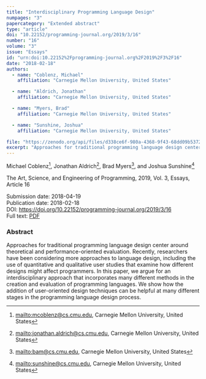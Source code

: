 ```yaml
---
title: "Interdisciplinary Programming Language Design"
numpages: "3"
papercategory: "Extended abstract"
type: "article"
doi: "10.22152/programming-journal.org/2019/3/16"
number: "16"
volume: "3"
issue: "Essays"
id: "urn:doi:10.22152%2Fprogramming-journal.org%2F2019%2F3%2F16"
date: "2018-02-18"
authors: 
  - name: "Coblenz, Michael"
    affiliation: "Carnegie Mellon University, United States"

  - name: "Aldrich, Jonathan"
    affiliation: "Carnegie Mellon University, United States"

  - name: "Myers, Brad"
    affiliation: "Carnegie Mellon University, United States"

  - name: "Sunshine, Joshua"
    affiliation: "Carnegie Mellon University, United States"

file: "https://zenodo.org/api/files/d338ce6f-980a-4368-9f43-68dd09b53720/InterdisciplinaryProgrammingLanguageDesign.pdf"
excerpt: "Approaches for traditional programming language design center around theoretical and performance-oriented evaluation. Recently, researchers have been considering more approaches to language design, including the use of quantitative and qualitative user studies that examine how different designs might affect programmers. In this paper, we argue for an interdisciplinary approach that incorporates many different methods in the creation and evaluation of programming languages. We show how the addition of user-oriented design techniques can be helpful at many different stages in the programming language design process."
---
```

Michael Coblenz[^1], Jonathan Aldrich[^2], Brad Myers[^3], and Joshua Sunshine[^4]

The Art, Science, and Engineering of Programming, 2019, Vol. 3, Essays, Article 16

Submission date: 2018-04-19  
Publication date: 2018-02-18  
DOI: <https://doi.org/10.22152/programming-journal.org/2019/3/16>  
Full text: [PDF](https://zenodo.org/record/6298953)  


### Abstract

Approaches for traditional programming language design center around theoretical and performance-oriented evaluation. Recently, researchers have been considering more approaches to language design, including the use of quantitative and qualitative user studies that examine how different designs might affect programmers. In this paper, we argue for an interdisciplinary approach that incorporates many different methods in the creation and evaluation of programming languages. We show how the addition of user-oriented design techniques can be helpful at many different stages in the programming language design process.


[^1]: <mailto:mcoblenz@cs.cmu.edu>, Carnegie Mellon University, United States

[^2]: <mailto:jonathan.aldrich@cs.cmu.edu>, Carnegie Mellon University, United States

[^3]: <mailto:bam@cs.cmu.edu>, Carnegie Mellon University, United States

[^4]: <mailto:sunshine@cs.cmu.edu>, Carnegie Mellon University, United States

